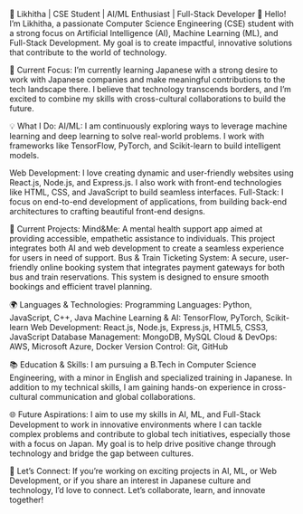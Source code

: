 🌟 Likhitha | CSE Student | AI/ML Enthusiast | Full-Stack Developer 🌟
Hello! I’m Likhitha, a passionate Computer Science Engineering (CSE) student with a strong focus on Artificial Intelligence (AI), Machine Learning (ML), and Full-Stack Development. My goal is to create impactful, innovative solutions that contribute to the world of technology.

🚀 Current Focus: I’m currently learning Japanese with a strong desire to work with Japanese companies and make meaningful contributions to the tech landscape there. I believe that technology transcends borders, and I’m excited to combine my skills with cross-cultural collaborations to build the future.

💡 What I Do: AI/ML: I am continuously exploring ways to leverage machine learning and deep learning to solve real-world problems. I work with frameworks like TensorFlow, PyTorch, and Scikit-learn to build intelligent models.

Web Development: I love creating dynamic and user-friendly websites using React.js, Node.js, and Express.js. I also work with front-end technologies like HTML, CSS, and JavaScript to build seamless interfaces.
Full-Stack: I focus on end-to-end development of applications, from building back-end architectures to crafting beautiful front-end designs.

🎯 Current Projects:
Mind&Me: A mental health support app aimed at providing accessible, empathetic assistance to individuals. This project integrates both AI and web development to create a seamless experience for users in need of support.
Bus & Train Ticketing System: A secure, user-friendly online booking system that integrates payment gateways for both bus and train reservations. This system is designed to ensure smooth bookings and efficient travel planning.

🌍 Languages & Technologies:
Programming Languages: Python, JavaScript, C++, Java
Machine Learning & AI: TensorFlow, PyTorch, Scikit-learn
Web Development: React.js, Node.js, Express.js, HTML5, CSS3, JavaScript
Database Management: MongoDB, MySQL
Cloud & DevOps: AWS, Microsoft Azure, Docker
Version Control: Git, GitHub

📚 Education & Skills:
I am pursuing a B.Tech in Computer Science Engineering, with a minor in English and specialized training in Japanese.
In addition to my technical skills, I am gaining hands-on experience in cross-cultural communication and global collaborations.

🌐 Future Aspirations: I aim to use my skills in AI, ML, and Full-Stack Development to work in innovative environments where I can tackle complex problems and contribute to global tech initiatives, especially those with a focus on Japan. My goal is to help drive positive change through technology and bridge the gap between cultures.

🔗 Let’s Connect: If you’re working on exciting projects in AI, ML, or Web Development, or if you share an interest in Japanese culture and technology, I’d love to connect. Let’s collaborate, learn, and innovate together!
